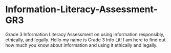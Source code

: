 # Information-Literacy-Assessment-GR3
Grade 3 Information Literacy Assessment on using information responsibly, ethically, and legally.
Hello my name is Grade 3 Info Lit!
I am here to find out how much you know about information and using it ethically and legally.
